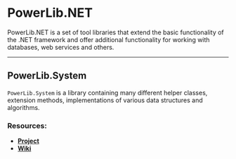 # **PowerLib.NET**

PowerLib.NET is a set of tool libraries that extend the basic functionality of the .NET framework and offer additional functionality for working with databases, web services and others.

---
## **PowerLib.System**

`PowerLib.System` is a library containing many different helper classes, extension methods, implementations of various data structures and algorithms.

### Resources:
+ [**Project**](https://github.com/vaseug/PowerLib.v2)
+ [**Wiki**](https://github.com/vaseug/PowerLib.v2/wiki)
